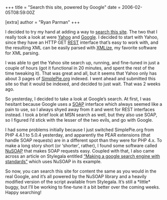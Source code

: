 +++
title = "Search this site, powered by Google"
date = 2006-02-05T08:59:00Z

[extra]
author = "Ryan Parman"
+++

I decided to try my hand at adding a way to [search this site](/search/). The two that I really took a look at were [Yahoo](http://search.yahoo.com) and [Google](http://google.com). I decided to start with Yahoo, since they have an HTTP GET [REST](http://en.wikipedia.org/wiki/Representational_State_Transfer) interface that’s easy to work with, and the resulting XML can be easily parsed with [XMLize](http://hansanderson.com/php/xml/), my favorite software for XML parsing.

I was able to get the Yahoo site search up, running, and fine-tuned in just a couple of hours (got it functional in 20 minutes, and spent the rest of the time tweaking it). That was great and all, but it seems that Yahoo only has about 3 pages of [SimplePie.org](http://simplepie.org) indexed. I went ahead and submitted this site so that it would be indexed, and decided to just wait. That was 2 weeks ago.

So yesterday, I decided to take a look at Google’s search. At first, I was hesitant because Google uses a [SOAP](http://en.wikipedia.org/wiki/SOAP) interface which always seemed like a pain to use, so I always shyed away from it and went for REST interfaces instead. I took a brief look at MSN search as well, but they also use SOAP, so I figured I’d stick with the lesser of the two evils, and go with Google.

I had some problems initially because I just switched SimplePie.org from PHP 4.4.1 to 5.0.4 yesterday, and apparently the PEAR extensions (that handle SOAP requests) are in a different spot than they were for PHP 4.x. To make a long story short (or ‘shorter’, rather), I found some software called [NuSOAP](http://sourceforge.net/projects/nusoap) that makes SOAP requests easy. Coupled with that, I also came across an article on Stylegala entitled [“Making a google search engine with standards”](http://stylegala.com/articles/making_a_google_search_engine_with_standards.htm) which uses NuSOAP in its example.

So now, you can search this site for content the same as you would in the real Google, and it’s all powered by the NuSOAP library and a heavily modified version of the script available from Stylegala. It’s still a \*little\* buggy, but I’ll be working to fine-tune it a bit better over the coming weeks. Happy searching!
